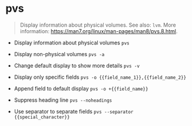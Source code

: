 # pvs
> Display information about physical volumes.
> See also: `lvm`.
> More information: <https://man7.org/linux/man-pages/man8/pvs.8.html>.

- Display information about physical volumes
`pvs`

- Display non-physical volumes
`pvs -a`

- Change default display to show more details
`pvs -v`

- Display only specific fields
`pvs -o {{field_name_1}},{{field_name_2}}`

- Append field to default display
`pvs -o +{{field_name}}`

- Suppress heading line
`pvs --noheadings`

- Use separator to separate fields
`pvs --separator {{special_character}}`

